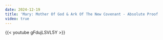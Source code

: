 ```yaml
---
date: 2024-12-19
title: 'Mary: Mother Of God & Ark Of The New Covenant - Absolute Proof!'
video: true
---
```



{{< youtube gFdujLSVL5Y >}}
